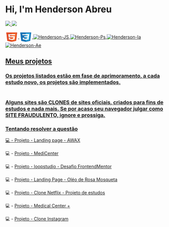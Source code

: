 <h1>Hi, I'm Henderson Abreu</h1>
<div align="center" style="display: flex; justify-content: start;">
  <a href="https://github.com/Hendyws/">
  <img height="150em" src="https://github-readme-stats.vercel.app/api?username=Hendyws&show_icons=true&theme=dark&include_all_commits=true&count_private=true"/>
  <img height="150em" src="https://github-readme-stats.vercel.app/api/top-langs/?username=Hendyws&layout=compact&langs_count=7&theme=dark"/>
</div>
<div style="display: inline_block"><br>
  <!--<img align="center" alt="Henderson-Js" height="30" width="40" src="https://raw.githubusercontent.com/devicons/devicon/master/icons/javascript/javascript-plain.svg">-->
  <img align="center" alt="Henderson-HTML" height="30" width="40" src="https://raw.githubusercontent.com/devicons/devicon/master/icons/html5/html5-original.svg">
  <img align="center" alt="Henderson-CSS" height="30" width="40" src="https://raw.githubusercontent.com/devicons/devicon/master/icons/css3/css3-original.svg">
  <img align="center" alt="Henderson-JS" height="30" width="40" src="https://cdn.jsdelivr.net/gh/devicons/devicon/icons/javascript/javascript-original.svg">
  <img align="center" alt="Henderson-Ps" height="30" width="40" src="https://cdn.jsdelivr.net/gh/devicons/devicon/icons/photoshop/photoshop-plain.svg">
  <img align="center" alt="Henderson-Ia" height="30" width="40" src="https://cdn.jsdelivr.net/gh/devicons/devicon/icons/illustrator/illustrator-plain.svg">
  <img align="center" alt="Henderson-Ae" height="30" width="40" src="https://cdn.jsdelivr.net/gh/devicons/devicon/icons/aftereffects/aftereffects-plain.svg" />
</div>

## Meus projetos
### Os projetos listados estão em fase de aprimoramento, a cada estudo novo, os projetos são implementados.<br><br>
### Alguns sites são CLONES de sites oficiais, criados para fins de estudos e nada mais. Se por acaso seu navegador julgar como SITE FRAUDULENTO, ignore e prossiga. 
### Tentando resolver a questão

💻 - [Projeto - Landing page - AWAX](https://hendyws.github.io/Awax/)<br><br>
💻 - [Projeto - MediCenter](https://hendyws.github.io/Modelo-Site-Saude/)<br><br>
💻 - [Projeto - loopstudio - Desafio FrontendMentor](https://hendyws.github.io/loopstudio-landing-page/)<br><br>
💻 - [Projeto - Landing Page - Oléo de Rosa Mosqueta](https://hendyws.github.io/oleorosamosqueta-version-landpage/)<br><br>
💻 - [Projeto - Clone Netflix - Projeto de estudos](https://hendyws.github.io/clone-project-netflix/)<br><br>
💻 - [Projeto - Medical Center +](https://hendyws.github.io/medical-center/)<br><br>
💻 - [Projeto - Clone Instagram](https://hendyws.github.io/insta-hendy/)<br><br>
